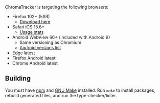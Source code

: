 

ChromaTracker is targeting the following browsers:

- Firefox 102+ (ESR)
    - [Download here](https://portableapps.com/apps/internet/firefox_portable/legacy)
- Safari iOS 15.6+
  - [Usage stats](https://iosref.com/ios-usage)
- Android WebView 66+ (included with Android 9)
    - Same versioning as Chromium
    - [Android versions list](https://docs.signageos.io/hc/en-us/articles/4405381554578-Browser-WebKit-and-Chromium-versions-by-each-Platform#h_01HABYXXZMDMS644M0BXH43GYD)
- Edge latest
- Firefox Android latest
- Chrome Android latest

## Building

You must have [npm](https://www.npmjs.com/) and [GNU Make](https://www.gnu.org/software/make/) installed. Run `make` to install packages, rebuild generated files, and run the type-checker/linter.
